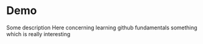 # Demo
Some description Here concerning learning github fundamentals something which is really interesting
